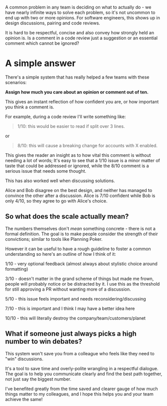 A common problem in any team is deciding on what to actually do - we have nearly infinite ways to solve each problem, so it's not uncommon to end up with two or more opinions.
For software engineers, this shows up in design discussions, pairing and code reviews.

It is hard to be respectful, concise and also convey how strongly held an opinion is. Is a comment in a code review just a suggestion or an essential comment which cannot be ignored?

# A simple answer
There's a simple system that has really helped a few teams with these scenarios:

**Assign how much you care about an opinion or comment out of ten.**

This gives an instant reflection of how confident you are, or how important you think a comment is.

For example, during a code review I'll write something like:
> 1/10: this would be easier to read if split over 3 lines.

or

> 8/10: this will cause a breaking change for accounts with X enabled.


This gives the reader an insight as to how vital this comment is without needing a lot of words; It's easy to see that a 1/10 issue is a minor matter of taste that could be addressed or ignored, while the 8/10 comment is a serious issue that needs some thought.

This has also worked well when discussing solutions.

Alice and Bob disagree on the best design, and neither has managed to convince the other after a discussion. Alice is 7/10 confident while Bob is only 4/10, so they agree to go with Alice's choice.

## So what does the scale actually mean?
The numbers themselves don't _mean_ something concrete - there is not a formal definition. The goal is to make people consider the strength of their convictions; similar to tools like Planning Poker.

However it can be useful to have a rough guideline to foster a common understanding so here's an outline of how I think of it:

1/10 - very optional feedback (almost always about stylistic choice around formatting)

3/10 - doesn't matter in the grand scheme of things but made me frown, people will probably notice or be distracted by it.  I use this as the threshold for still approving a PR without wanting more of a discussion.

5/10 - this issue feels important and needs reconsidering/discussing

7/10 - this is important and I think I may have a better idea here

10/10 - this will literally destroy the company/team/customers/planet

## What if someone just always picks a high number to win debates?
This system won't save you from a colleague who feels like they need to "win" discussions. 

It's a tool to save time and overly-polite wrangling in a respectful dialogue. The goal is to help you communicate clearly and find the best path together, not just say the biggest number.

I've benefited greatly from the time saved and clearer gauge of how much things matter to my colleagues, and I hope this helps you and your team achieve the same!
